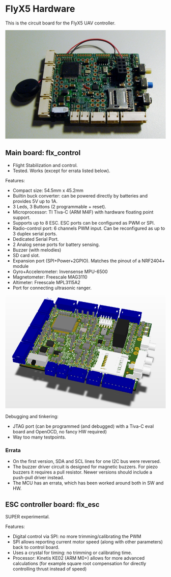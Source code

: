 # FlyX5 Hardware #

This is the circuit board for the FlyX5 UAV controller.

![FlyX5 Revision 0 Board](images/DSC06301.JPG?raw=true "Manufactured board")

## Main board: flx_control ##

* Flight Stabilization and control.
* Tested. Works (except for errata listed below).

Features:

* Compact size: 54.5mm x 45.2mm
* Builtin buck converter: can be powered directly by batteries and provides 5V up to 1A.
* 3 Leds, 3 Buttons (2 programmable + reset).
* Microprocessor: TI Tiva-C (ARM M4F) with hardware floating point support.
* Supports up to 8 ESC. ESC ports can be configured as PWM or SPI.
* Radio-control port: 6 channels PWM input. Can be reconfigured as up to 3 duplex serial ports.
* Dedicated Serial Port.
* 2 Analog sense ports for battery sensing.
* Buzzer (with melodies)
* SD card slot.
* Expansion port (SPI+Power+2GPIO). Matches the pinout of a NRF2404+ module
* Gyro+Accelerometer: Invensense MPU-6500
* Magnetometer: Freescale MAG3110
* Altimeter: Freescale MPL3115A2
* Port for connecting ultrasonic ranger.

![3D rendering of PCB](images/top3d-2.png?raw=true "3D rendering of PCB")

Debugging and tinkering:

* JTAG port (can be programmed (and debugged) with a Tiva-C eval board and OpenOCD, no fancy HW required)
* Way too many testpoints.

### Errata ###

* On the first version, SDA and SCL lines for one I2C bus were reversed.
* The buzzer driver circuit is designed for magnetic buzzers. For piezo buzzers it requires a pull resistor. Newer versions should include a push-pull driver instead.
* The MCU has an errata, which has been worked around both in SW and HW.

## ESC controller board: flx_esc ##

SUPER experimental.

Features:

* Digital control via SPI: no more trimming/calibrating the PWM
* SPI allows reporting current motor speed (along with other parameters) back to control board.
* Uses a crystal for timing: no trimming or calibrating time.
* Processor: Kinetis KE02 (ARM M0+) allows for more advanced calculations (for example square root compensation for directly controlling thrust instead of speed)
